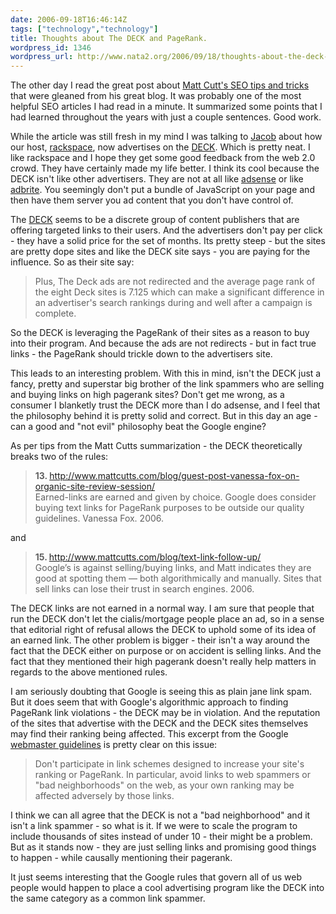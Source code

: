```yaml
---
date: 2006-09-18T16:46:14Z
tags: ["technology","technology"]
title: Thoughts about The DECK and PageRank.
wordpress_id: 1346
wordpress_url: http://www.nata2.org/2006/09/18/thoughts-about-the-deck-and-pagerank/
---
```


<p>The other day I read the great post about <a href="http://www.seoegghead.com/blog/seo/mattcuttsarama-a-summary-of-useful-stuff-matt-cutts-has-said-p112.html">Matt Cutt's SEO tips and tricks</a> that were gleaned from his great blog. It was probably one of the most helpful SEO articles I had read in a minute. It summarized some points that I had learned throughout the years with just a couple sentences. Good work.</p>
<p>While the article was still fresh in my mind I was talking to <a href="http://www.jacobd.com/">Jacob</a> about how our host, <a href="http://www.rackspace.com">rackspace</a>, now advertises on the <a href="http://coudal.com/deck/">DECK</a>. Which is pretty neat. I like rackspace and I hope they get some good feedback from the web 2.0 crowd. They have certainly made my life better. I think its cool because the DECK isn't like other advertisers. They are not at all like <a href="https://google.com/adsense/">adsense</a> or like <a href="http://www.adbrite.com">adbrite</a>. You seemingly don't put a bundle of JavaScript on your page and then have them server you ad content that you don't have control of.</p>
<p>The <a href="https://google.com/adsense/">DECK</a> seems to be a discrete group of content publishers that are offering targeted links to their users. And the advertisers don't pay per click - they have a solid price for the set of months. Its pretty steep - but the sites are pretty dope sites and like the DECK site says - you are paying for the influence. So as their site say:</p>
<blockquote><p>Plus, The Deck ads are not redirected and the average page rank of the eight Deck sites is 7.125 which can make a significant difference in an advertiser's search rankings during and well after a campaign is complete.</p></blockquote>
<p>So the DECK is leveraging the PageRank of their sites as a reason to buy into their program. And because the ads are not redirects - but in fact true links - the PageRank should trickle down to the advertisers site.</p>
<p>This leads to an interesting problem. With this in mind, isn't the DECK just a fancy, pretty and superstar big brother of the link spammers who are selling and buying links on high pagerank sites? Don't get me wrong, as a consumer I blanketly trust the DECK more than I do adsense, and I feel that the philosophy behind it is pretty solid and correct. But in this day an age - can a good and "not evil" philosophy beat the Google engine?</p>
<p>As per tips from the Matt Cutts summarization - the DECK theoretically breaks two of the rules:</p>
<blockquote><p><strong>13. </strong><a href="http://www.mattcutts.com/blog/guest-post-vanessa-fox-on-organic-site-review-session/">http://www.mattcutts.com/blog/guest-post-vanessa-fox-on-organic-site-review-session/</a><br />
Earned-links are earned and given by choice.  Google does consider buying text links for PageRank purposes to be outside our quality guidelines. Vanessa Fox. 2006.</p></blockquote>
<p>and</p>
<blockquote><p><strong>15. </strong><a href="http://www.mattcutts.com/blog/text-link-follow-up/">http://www.mattcutts.com/blog/text-link-follow-up/</a><br />
Google’s is against selling/buying links, and Matt indicates they are good at spotting them — both algorithmically and manually. Sites that sell links can lose their trust in search engines. 2006.</p></blockquote>
<p>The DECK links are not earned in a normal way. I am sure that people that run the DECK don't let the cialis/mortgage people place an ad, so in a sense that editorial right of refusal allows the DECK to uphold some of its idea of an earned link. The other problem is bigger - their isn't a way around the fact that the DECK either on purpose or on accident is selling links. And the fact that they mentioned their high pagerank doesn't really help matters in regards to the above mentioned rules.</p>
<p>I am seriously doubting that Google is seeing this as plain jane link spam. But it does seem that with Google's algorithmic approach to finding PageRank link violations - the DECK may be in violation. And the reputation of the sites that advertise with the DECK and the DECK sites themselves may find their ranking being affected.  This excerpt from the Google <a href="http://www.google.com/support/webmasters/bin/answer.py?answer=35769">webmaster guidelines</a> is pretty clear on this issue:</p>
<blockquote><p>Don't participate in link schemes designed to increase your site's ranking or PageRank. In particular, avoid links to web spammers or "bad neighborhoods" on the web, as your own ranking may be affected adversely by those links.</p></blockquote>
<p>I think we can all agree that the DECK is not a "bad neighborhood" and it isn't a link spammer - so what is it. If we were to scale the program to include thousands of sites instead of under 10 - their might be a problem. But as it stands now - they are just selling links and promising good things to happen - while causally mentioning their pagerank.</p>
<p>It just seems interesting that the Google rules that govern all of us web people would happen to place a cool advertising program like the DECK  into the same category as a common link spammer.
</p>
